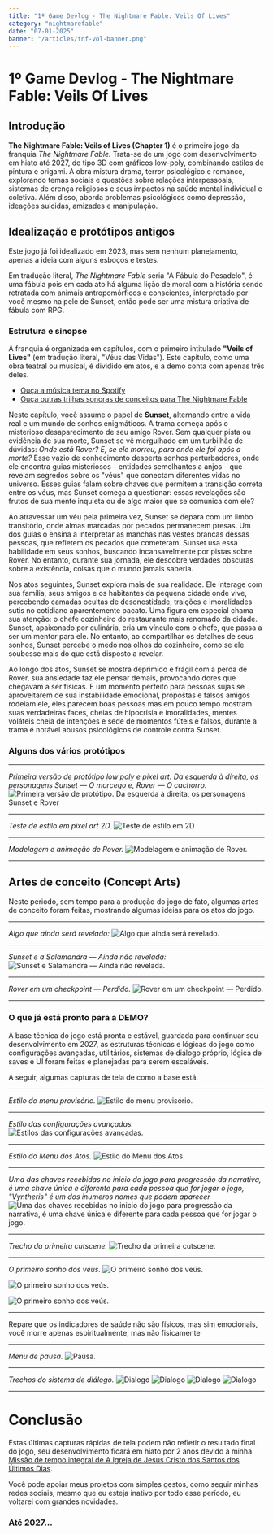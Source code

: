 ```yaml
---
title: "1º Game Devlog - The Nightmare Fable: Veils Of Lives"
category: "nightmarefable"
date: "07-01-2025"
banner: "/articles/tnf-vol-banner.png"
---
```


# 1º Game Devlog - The Nightmare Fable: Veils Of Lives

## Introdução

**The Nightmare Fable: Veils of Lives (Chapter 1)** é o primeiro jogo da franquia _The Nightmare Fable._ Trata-se de um jogo com desenvolvimento em hiato até 2027, do tipo 3D com gráficos low-poly, combinando estilos de pintura e origami. A obra mistura drama, terror psicológico e romance, explorando temas sociais e questões sobre relações interpessoais, sistemas de crença religiosos e seus impactos na saúde mental individual e coletiva. Além disso, aborda problemas psicológicos como depressão, ideações suicidas, amizades e manipulação.

## Idealização e protótipos antigos

Este jogo já foi idealizado em 2023, mas sem nenhum planejamento, apenas a ideia com alguns esboços e testes.

Em tradução literal, _The Nightmare Fable_ seria "A Fábula do Pesadelo", é uma fábula pois em cada ato há alguma lição de moral com a história sendo retratada com animais antropomórficos e conscientes, interpretado por você mesmo na pele de Sunset, então pode ser uma mistura criativa de fábula com RPG.

### Estrutura e sinopse

A franquia é organizada em capítulos, com o primeiro intitulado **"Veils of Lives"** (em tradução literal, "Véus das Vidas"). Este capítulo, como uma obra teatral ou musical, é dividido em atos, e a demo conta com apenas três deles.

- [Ouça a música tema no Spotify](https://open.spotify.com/intl-pt/track/1hfK5ceTZYt9sG2TjWEZ4I?si=5e21521a130f4f92)
- [Ouça outras trilhas sonoras de conceitos para The Nightmare Fable](/arts/music)

Neste capítulo, você assume o papel de **Sunset**, alternando entre a vida real e um mundo de sonhos enigmáticos. A trama começa após o misterioso desaparecimento de seu amigo Rover. Sem qualquer pista ou evidência de sua morte, Sunset se vê mergulhado em um turbilhão de dúvidas: *Onde está Rover? E, se ele morreu, para onde ele foi após a morte?* Esse vazio de conhecimento desperta sonhos perturbadores, onde ele encontra guias misteriosos – entidades semelhantes a anjos – que revelam segredos sobre os "véus" que conectam diferentes vidas no universo. Esses guias falam sobre chaves que permitem a transição correta entre os véus, mas Sunset começa a questionar: essas revelações são frutos de sua mente inquieta ou de algo maior que se comunica com ele?  

Ao atravessar um véu pela primeira vez, Sunset se depara com um limbo transitório, onde almas marcadas por pecados permanecem presas. Um dos guias o ensina a interpretar as manchas nas vestes brancas dessas pessoas, que refletem os pecados que cometeram. Sunset usa essa habilidade em seus sonhos, buscando incansavelmente por pistas sobre Rover. No entanto, durante sua jornada, ele descobre verdades obscuras sobre a existência, coisas que o mundo jamais saberia.  

Nos atos seguintes, Sunset explora mais de sua realidade. Ele interage com sua família, seus amigos e os habitantes da pequena cidade onde vive, percebendo camadas ocultas de desonestidade, traições e imoralidades sutis no cotidiano aparentemente pacato. Uma figura em especial chama sua atenção: o chefe cozinheiro do restaurante mais renomado da cidade. Sunset, apaixonado por culinária, cria um vínculo com o chefe, que passa a ser um mentor para ele. No entanto, ao compartilhar os detalhes de seus sonhos, Sunset percebe o medo nos olhos do cozinheiro, como se ele soubesse mais do que está disposto a revelar.

Ao longo dos atos, Sunset se mostra deprimido e frágil com a perda de Rover, sua ansiedade faz ele pensar demais, provocando dores que chegavam a ser físicas. E um momento perfeito para pessoas sujas se aproveitarem de sua instabilidade emocional, propostas e falsos amigos rodeiam ele, eles parecem boas pessoas mas em pouco tempo mostram suas verdadeiras faces, cheias de hipocrisia e imoralidades, mentes voláteis cheia de intenções e sede de momentos fúteis e falsos, durante a trama é notável abusos psicológicos de controle contra Sunset.

### Alguns dos vários protótipos

---

_Primeira versão de protótipo low poly e pixel art. Da esquerda à direita, os personagens Sunset — O morcego e, Rover — O cachorro._
![Primeira versão de protótipo. Da esquerda à direita, os personagens Sunset e Rover](/articles/tnf-vol/old-tnf.jpg)

---

_Teste de estilo em pixel art 2D._
![Teste de estilo em 2D](/articles/tnf-vol/old-tnf3.png)

---

_Modelagem e animação de Rover._
![Modelagem e animação de Rover.](/articles/tnf-vol/old-tnf2.jpg)

---

## Artes de conceito (Concept Arts)

Neste periodo, sem tempo para a produção do jogo de fato, algumas artes de conceito foram feitas, mostrando algumas ideias para os atos do jogo.

---

_Algo que ainda será revelado:_
![Algo que ainda será revelado.](/artistic/arts/1.png)

---

_Sunset e a Salamandra — Ainda não revelada:_
![Sunset e Salamandra — Ainda não revelada.](/artistic/arts/2.png)

---

_Rover em um checkpoint — Perdido._
![Rover em um checkpoint — Perdido.](/artistic/arts/rover.png)

---

### O que já está pronto para a DEMO?

A base técnica do jogo está pronta e estável, guardada para continuar seu desenvolvimento em 2027, as estruturas técnicas e lógicas do jogo como configurações avançadas, utilitários, sistemas de diálogo próprio, lógica de saves e UI foram feitas e planejadas para serem escaláveis. 

A seguir, algumas capturas de tela de como a base está.

---

_Estilo do menu provisório._
![Estilo do menu provisório.](/articles/tnf-vol/1.png)

---

_Estilo das configurações avançadas._
![Estilos das configurações avançadas.](/articles/tnf-vol/2.png)

---

_Estilo do Menu dos Atos._
![Estilo do Menu dos Atos.](/articles/tnf-vol/3.png)

---

_Uma das chaves recebidas no inicio do jogo para progressão da narrativa, é uma chave única e diferente para cada pessoa que for jogar o jogo, "Vyntheris" é um dos inumeros nomes que podem aparecer_
![Uma das chaves recebidas no inicio do jogo para progressão da narrativa, é uma chave única e diferente para cada pessoa que for jogar o jogo.](/articles/tnf-vol/4.png)

---

_Trecho da primeira cutscene._
![Trecho da primeira cutscene.](/articles/tnf-vol/5.png)

---

_O primeiro sonho dos véus._
![O primeiro sonho dos veús.](/articles/tnf-vol/6.png)

![O primeiro sonho dos veús.](/articles/tnf-vol/7.png)

![O primeiro sonho dos veús.](/articles/tnf-vol/8.png)

---

Repare que os indicadores de saúde não são físicos, mas sim emocionais, você morre apenas espiritualmente, mas não fisicamente

---

_Menu de pausa._
![Pausa.](/articles/tnf-vol/9.png)

---

_Trechos do sistema de diálogo._
![Dialogo](/articles/tnf-vol/dialog1.png)
![Dialogo](/articles/tnf-vol/dialog2.png)
![Dialogo](/articles/tnf-vol/dialog3.png)
![Dialogo](/articles/tnf-vol/dialog4.png)

---

# Conclusão

Estas últimas capturas rápidas de tela podem não refletir o resultado final do jogo, seu desenvolvimento ficará em hiato por 2 anos devido à minha [Missão de tempo integral de A Igreja de Jesus Cristo dos Santos dos Últimos Dias](/blog/mission).

Você pode apoiar meus projetos com simples gestos, como seguir minhas redes sociais, mesmo que eu esteja inativo por todo esse período, eu voltarei com grandes novidades.

### Até 2027...